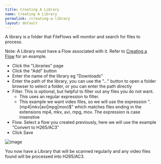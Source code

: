 ```yaml
---
title: Creating A Library
name: Creating A Library
permalink: /creating-a-library
layout: default
---
```


A library is a folder that FileFlows will monitor and search for files to process.   

Note: A Library must have a Flow associated with it.  Refer to [Creating a Flow](https://github.com/revenz/FileFlows/wiki/Creating-a-Flow) for an example.

* Click the "Libraries" page
* Click the "Add" button
* Enter the name of the library eg "Downloads"
* Enter the path of the library, you can use the "..." button to open a folder browser to select a folder, or you can enter the path directly
* Filter.  This is optional, but helpful to filter out any files you do not want.
  * This uses an regular expression to filter.
  * This example we want video files, so we will use the expression "\.(mp4|mkv|avi|mpg|mov)$" which matches files ending in the extensions mp4, mkv, avi, mpg, mov.  The expression is case insenstive
* Flow.  Select a flow you created previously, here we will use the example "Convert to H265/AC3"
* Click Save

![image](https://user-images.githubusercontent.com/958400/144160636-58816adf-fa85-4ed7-8dd1-6fb4ebc70047.png)


You now have a Library that will be scanned regularly and any video files found will be processed into H265/AC3.